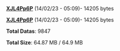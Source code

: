 [**XJL4Pp6P**](/data/XJL4Pp6P.txt) (14/02/23 - 05:09)- 14205 bytes

[**XJL4Pp6P**](/data/XJL4Pp6P.txt) (14/02/23 - 05:09)- 14205 bytes

**Total Datas**: 9847

**Total Size**: 64.87 MB / 64.9 MB
